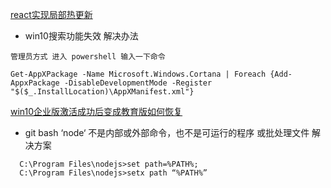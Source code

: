 <!--
 * @Author: zhangshipeng
 * @Description: 
 * @Date: 2021-01-04 13:53:08
 * @LastEditTime: 2021-01-04 15:04:00
-->
<!-- [react实现局部热更新](https://blog.csdn.net/fay462298322/article/details/75029023) -->

<a href="https://blog.csdn.net/fay462298322/article/details/75029023" target="_blank">react实现局部热更新</a>

* win10搜索功能失效 解决办法
```
管理员方式 进入 powershell 输入一下命令

Get-AppXPackage -Name Microsoft.Windows.Cortana | Foreach {Add-AppxPackage -DisableDevelopmentMode -Register "$($_.InstallLocation)\AppXManifest.xml"}

```
<a href="http://www.xitongcheng.com/jiaocheng/win10_article_44841.html" target="_blank">win10企业版激活成功后变成教育版如何恢复</a>

+ git bash ‘node‘ 不是内部或外部命令，也不是可运行的程序 或批处理文件 解决方案

```
  C:\Program Files\nodejs>set path=%PATH%;
  C:\Program Files\nodejs>setx path “%PATH%”
```